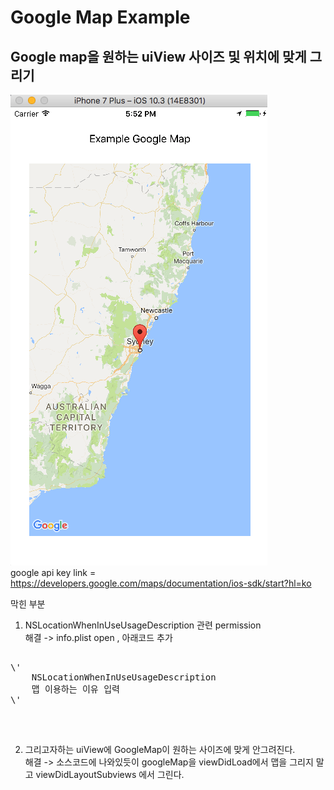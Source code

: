 # Google Map Example
## Google map을 원하는 uiView 사이즈 및 위치에 맞게 그리기

![alt text](https://github.com/Sgeuni/LearnObjectiveC/blob/master/exGoogleMap/screenShot.png) </br>
google api key link = https://developers.google.com/maps/documentation/ios-sdk/start?hl=ko 

막힌 부분
1. NSLocationWhenInUseUsageDescription 관련 permission<br />
해결 -> info.plist open , 아래코드 추가
<pre>

\'
	<key>NSLocationWhenInUseUsageDescription</key>
	<string>맵 이용하는 이유 입력</string> 	
\'

</pre>

<br />

2. 그리고자하는 uiView에 GoogleMap이 원하는 사이즈에 맞게 안그려진다.<br />
해결 -> 소스코드에 나와있듯이 googleMap을 viewDidLoad에서 맵을 그리지 말고 viewDidLayoutSubviews 에서 그린다.
